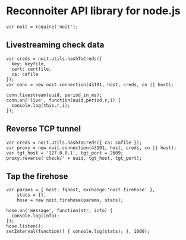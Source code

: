 # Reconnoiter API library for node.js

    var noit = require('noit');

## Livestreaming check data

    var creds = noit.utils.hashToCreds({
      key: keyfile,
      cert: certfile,
      ca: cafile
    });
    var conn = new noit.connection(43191, host, creds, cn || host);

    conn.livestream(uuid, period_in_ms);
    conn.on('live', function(uuid,period,r,i) {
      console.log(this.r,i);
    });

## Reverse TCP tunnel

    var creds = noit.utils.hashToCreds({ ca: cafile });
    var proxy = new noit.connection(43191, host, creds, cn || host);
    var tgt_host = '127.0.0.1', tgt_port = 2609;
    proxy.reverse('check/' + uuid, tgt_host, tgt_port);

## Tap the firehose

    var params = { host: fqhost, exchange:'noit.firehose' },
        stats = {},
        hose = new noit.firehose(params, stats);

    hose.on('message', function(str, info) {
      console.log(info);
    });
    hose.listen();
    setInterval(function() { console.log(stats); }, 1000);
